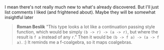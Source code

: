 I mean there's not really much new to what's already discovered. But I'll just list comments I liked (and frightened about). Maybe they will be somewhat insightful later

> **Roman Beslik**
> "This type looks a lot like a continuation passing style function, which would be simply `(b -> r) -> (a -> r)`, but where the result is `f a` instead of any `r`." Then it would be `(b -> f a) -> (a -> f a)`. :) It reminds me a f-coalgebra, so it maps coalgebras.